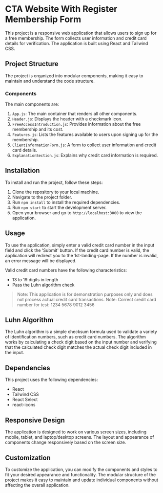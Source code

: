 # CTA Website With Register Membership Form

This project is a responsive web application that allows users to sign up for a free membership. The form collects user information and credit card details for verification. The application is built using React and Tailwind CSS.

## Project Structure

The project is organized into modular components, making it easy to maintain and understand the code structure.

### Components

The main components are:

1. `App.js`: The main container that renders all other components.
2. `Header.js`: Displays the header with a checkmark icon.
3. `FreeAccessIntroduction.js`: Provides information about the free membership and its cost.
4. `Features.js`: Lists the features available to users upon signing up for the membership.
5. `ClientInformationForm.js`: A form to collect user information and credit card details.
6. `ExplanationSection.js`: Explains why credit card information is required.

## Installation

To install and run the project, follow these steps:

1. Clone the repository to your local machine.
2. Navigate to the project folder.
3. Run `npm install` to install the required dependencies.
4. Run `npm start` to start the development server.
5. Open your browser and go to `http://localhost:3000` to view the application.

## Usage

To use the application, simply enter a valid credit card number in the input field and click the 'Submit' button. If the credit card number is valid, the application will redirect you to the 1st-landing-page. If the number is invalid, an error message will be displayed.

Valid credit card numbers have the following characteristics:

- 13 to 19 digits in length
- Pass the Luhn algorithm check

> Note: This application is for demonstration purposes only and does not process actual credit card transactions.
> Note: Correct credit card number for test: 1234 5678 9012 3456

## Luhn Algorithm

The Luhn algorithm is a simple checksum formula used to validate a variety of identification numbers, such as credit card numbers. The algorithm works by calculating a check digit based on the input number and verifying that the calculated check digit matches the actual check digit included in the input.

## Dependencies

This project uses the following dependencies:

- React
- Tailwind CSS
- React Select
- react-icons

## Responsive Design

The application is designed to work on various screen sizes, including mobile, tablet, and laptop/desktop screens. The layout and appearance of components change responsively based on the screen size.

## Customization

To customize the application, you can modify the components and styles to fit your desired appearance and functionality. The modular structure of the project makes it easy to maintain and update individual components without affecting the overall application.